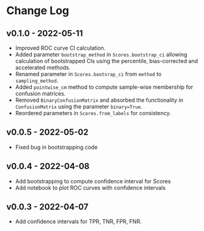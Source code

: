 # Change Log

## v0.1.0 - 2022-05-11

- Improved ROC curve CI calculation.
- Added parameter `bootstrap_method` in `Scores.bootstrap_ci` allowing calculation
  of bootstrapped CIs using the percentile, bias-corrected and accelerated methods.
- Renamed parameter in `Scores.bootsrap_ci` from `method` to `sampling_method`.
- Added `pointwise_cm` method to compute sample-wise membership for confusion matrices.
- Removed `BinaryConfusionMatrix` and absorbed the functionality in `ConfusionMatrix` 
  using the parameter `binary=True`.
- Reordered parameters in `Scores.from_labels` for consistency.

## v0.0.5 - 2022-05-02

- Fixed bug in bootstrapping code

## v0.0.4 - 2022-04-08

- Add bootstrapping to compute confidence interval for Scores
- Add notebook to plot ROC curves with confidence intervals

## v0.0.3 - 2022-04-07

- Add confidence intervals for TPR, TNR, FPR, FNR.
